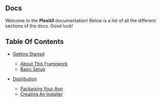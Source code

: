 ## Docs
Welcome to the **PlexiUI** documentation!
Below is a list of all the different sections of the docs. Good luck!

## Table Of Contents
 - [Getting Started](/gettingStarted/gettingStarted.md)
     - [About This Framework](/gettingStarted/aboutThisFramework.md)
     - [Basic Setup](/gettingStarted/basicSetup.md)

 - [Distribution](/distribution/Distribution.md)
     - [Packaging Your App](/distribution/packagingYourApp.md)
     - [Creating An Installer](/distribution/creatingAnInstaller.md)